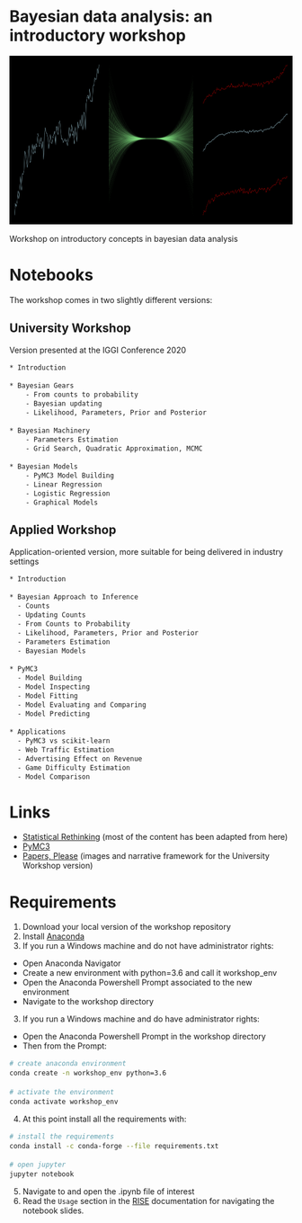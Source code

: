# Bayesian data analysis: an introductory workshop
  
<p align="center">
  <img width="906" height="300" src="https://github.com/vb690/introduction_bayesian_analysis/blob/master/results/figures/presentation/header.png">
</p>

Workshop on introductory concepts in bayesian data analysis

# Notebooks 
The workshop comes in two slightly different versions: 

## University Workshop
Version presented at the IGGI Conference 2020
```
* Introduction  

* Bayesian Gears  
    - From counts to probability  
    - Bayesian updating  
    - Likelihood, Parameters, Prior and Posterior  
    
* Bayesian Machinery  
    - Parameters Estimation  
    - Grid Search, Quadratic Approximation, MCMC  

* Bayesian Models  
    - PyMC3 Model Building  
    - Linear Regression  
    - Logistic Regression  
    - Graphical Models  
```

## Applied Workshop
Application-oriented version, more suitable for being delivered in industry settings
```
* Introduction

* Bayesian Approach to Inference
  - Counts
  - Updating Counts
  - From Counts to Probability
  - Likelihood, Parameters, Prior and Posterior
  - Parameters Estimation
  - Bayesian Models

* PyMC3
  - Model Building
  - Model Inspecting
  - Model Fitting
  - Model Evaluating and Comparing
  - Model Predicting

* Applications
  - PyMC3 vs scikit-learn
  - Web Traffic Estimation
  - Advertising Effect on Revenue
  - Game Difficulty Estimation
  - Model Comparison
```

# Links 

* [Statistical Rethinking](https://xcelab.net/rm/statistical-rethinking/) (most of the content has been adapted from here)
* [PyMC3](https://docs.pymc.io/)
* [Papers, Please](https://en.wikipedia.org/wiki/Papers,_Please) (images and narrative framework for the University Workshop version)

# Requirements 
1. Download your local version of the workshop repository
2. Install [Anaconda](https://docs.anaconda.com/anaconda/install/)
3. If you run a Windows machine and do not have administrator rights:
  - Open Anaconda Navigator
  - Create a new environment with python=3.6 and call it workshop_env
  - Open the Anaconda Powershell Prompt associated to the new environment
  - Navigate to the workshop directory

3. If you run a Windows machine and do have administrator rights:
  - Open the Anaconda Powershell Prompt in the workshop directory
  - Then from the Prompt:
```sh
# create anaconda environment
conda create -n workshop_env python=3.6

# activate the environment
conda activate workshop_env
```

4. At this point install all the requirements with:

```sh
# install the requirements
conda install -c conda-forge --file requirements.txt

# open jupyter 
jupyter notebook
```
5. Navigate to and open the .ipynb file of interest 
6. Read the `Usage` section in the [RISE](https://rise.readthedocs.io/en/5.0.0/README.html#) documentation for navigating the notebook slides.
